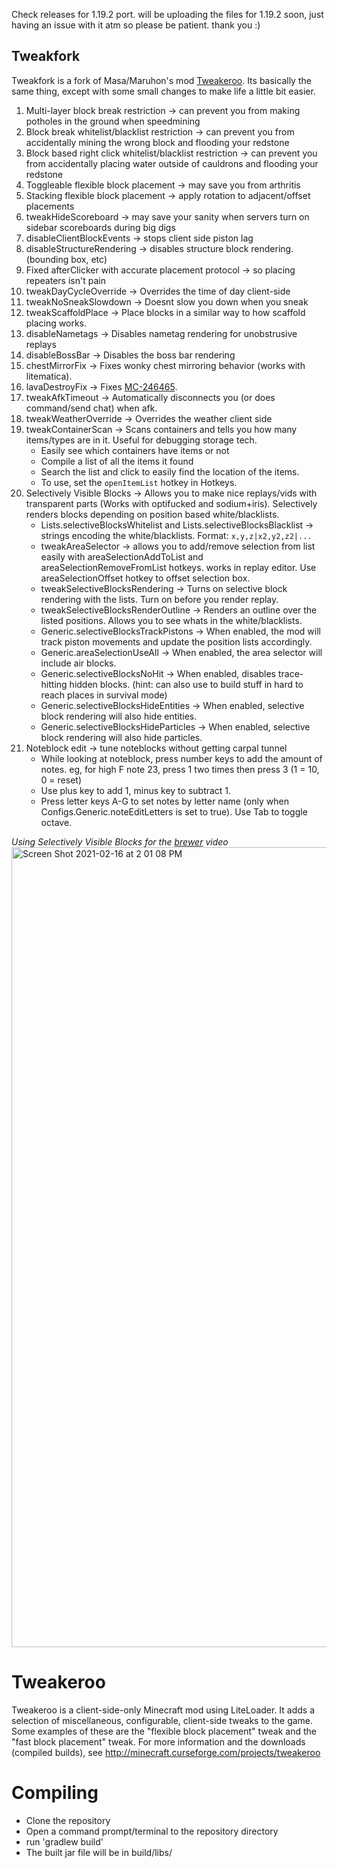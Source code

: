 Check releases for 1.19.2 port. will be uploading the files for 1.19.2 soon, just having an issue with it atm so please be patient. thank you :)
## Tweakfork
Tweakfork is a fork of Masa/Maruhon's mod [Tweakeroo](https://github.com/maruohon/tweakeroo). Its basically the same thing, except with some small changes to make life a little bit easier. 

1. Multi-layer block break restriction -> can prevent you from making potholes in the ground when speedmining
2. Block break whitelist/blacklist restriction -> can prevent you from accidentally mining the wrong block and flooding your redstone
3. Block based right click whitelist/blacklist restriction -> can prevent you from accidentally placing water outside of cauldrons and flooding your redstone
4. Toggleable flexible block placement -> may save you from arthritis
5. Stacking flexible block placement -> apply rotation to adjacent/offset placements
6. tweakHideScoreboard -> may save your sanity when servers turn on sidebar scoreboards during big digs
7. disableClientBlockEvents -> stops client side piston lag
8. disableStructureRendering -> disables structure block rendering. (bounding box, etc)
9. Fixed afterClicker with accurate placement protocol -> so placing repeaters isn't pain
10. tweakDayCycleOverride -> Overrides the time of day client-side
11. tweakNoSneakSlowdown -> Doesnt slow you down when you sneak
12. tweakScaffoldPlace -> Place blocks in a similar way to how scaffold placing works.
13. disableNametags -> Disables nametag rendering for unobstrusive replays
14. disableBossBar -> Disables the boss bar rendering
15. chestMirrorFix -> Fixes wonky chest mirroring behavior (works with litematica).
16. lavaDestroyFix -> Fixes [MC-246465](https://bugs.mojang.com/browse/MC-246465).
17. tweakAfkTimeout -> Automatically disconnects you (or does command/send chat) when afk.
18. tweakWeatherOverride -> Overrides the weather client side
19. tweakContainerScan -> Scans containers and tells you how many items/types are in it. Useful for debugging storage tech.
    * Easily see which containers have items or not
    * Compile a list of all the items it found
    * Search the list and click to easily find the location of the items.
    * To use, set the `openItemList` hotkey in Hotkeys.
20. Selectively Visible Blocks -> Allows you to make nice replays/vids with transparent parts (Works with optifucked and sodium+iris). Selectively renders blocks depending on position based white/blacklists.
    * Lists.selectiveBlocksWhitelist and Lists.selectiveBlocksBlacklist -> strings encoding the white/blacklists. Format: `x,y,z|x2,y2,z2|...`
    * tweakAreaSelector -> allows you to add/remove selection from list easily with areaSelectionAddToList and areaSelectionRemoveFromList hotkeys. works in replay editor. Use areaSelectionOffset hotkey to offset selection box.
    * tweakSelectiveBlocksRendering -> Turns on selective block rendering with the lists. Turn on before you render replay.
    * tweakSelectiveBlocksRenderOutline -> Renders an outline over the listed positions. Allows you to see whats in the white/blacklists.
    * Generic.selectiveBlocksTrackPistons -> When enabled, the mod will track piston movements and update the position lists accordingly.
    * Generic.areaSelectionUseAll -> When enabled, the area selector will include air blocks.
    * Generic.selectiveBlocksNoHit -> When enabled, disables trace-hitting hidden blocks. (hint: can also use to build stuff in hard to reach places in survival mode)
    * Generic.selectiveBlocksHideEntities -> When enabled, selective block rendering will also hide entities.
    * Generic.selectiveBlocksHideParticles -> When enabled, selective block rendering will also hide particles.
21. Noteblock edit -> tune noteblocks without getting carpal tunnel
    * While looking at noteblock, press number keys to add the amount of notes. eg, for high F note 23, press 1 two times then press 3 (1 = 10, 0 = reset)
    * Use plus key to add 1, minus key to subtract 1. 
    * Press letter keys A-G to set notes by letter name (only when Configs.Generic.noteEditLetters is set to true). Use Tab to toggle octave.

*Using Selectively Visible Blocks for the [brewer](https://www.youtube.com/watch?v=1_jSkyq-WOs) video*
<img width="1280" alt="Screen Shot 2021-02-16 at 2 01 08 PM" src="https://user-images.githubusercontent.com/13282284/108109105-7742c280-705f-11eb-81cf-b5341ca740c3.png">

Tweakeroo
==============
Tweakeroo is a client-side-only Minecraft mod using LiteLoader.
It adds a selection of miscellaneous, configurable, client-side tweaks to the game.
Some examples of these are the "flexible block placement" tweak and the "fast block placement" tweak.
For more information and the downloads (compiled builds), see http://minecraft.curseforge.com/projects/tweakeroo

Compiling
=========
* Clone the repository
* Open a command prompt/terminal to the repository directory
* run 'gradlew build'
* The built jar file will be in build/libs/
